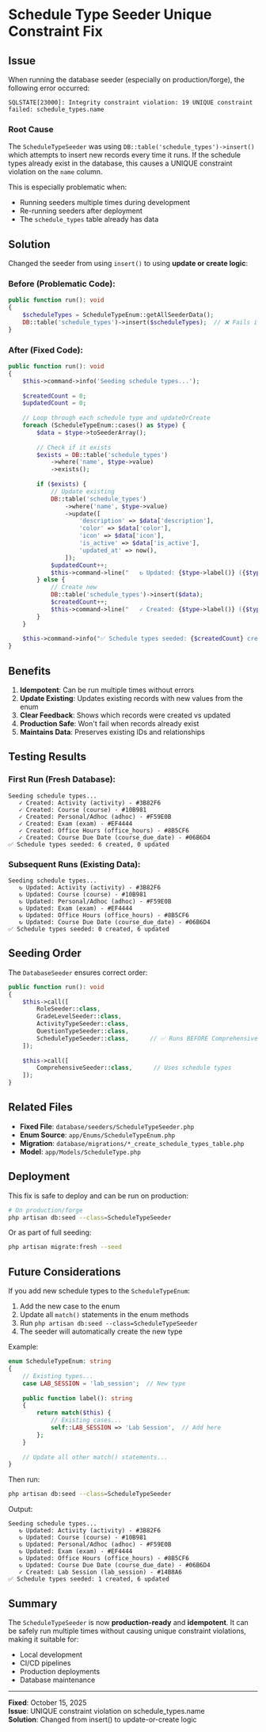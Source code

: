 # Schedule Type Seeder Unique Constraint Fix

## Issue

When running the database seeder (especially on production/forge), the following error occurred:

```
SQLSTATE[23000]: Integrity constraint violation: 19 UNIQUE constraint failed: schedule_types.name
```

### Root Cause

The `ScheduleTypeSeeder` was using `DB::table('schedule_types')->insert()` which attempts to insert new records every time it runs. If the schedule types already exist in the database, this causes a UNIQUE constraint violation on the `name` column.

This is especially problematic when:
- Running seeders multiple times during development
- Re-running seeders after deployment
- The `schedule_types` table already has data

## Solution

Changed the seeder from using `insert()` to using **update or create logic**:

### Before (Problematic Code):
```php
public function run(): void
{
    $scheduleTypes = ScheduleTypeEnum::getAllSeederData();
    DB::table('schedule_types')->insert($scheduleTypes);  // ❌ Fails if records exist
}
```

### After (Fixed Code):
```php
public function run(): void
{
    $this->command->info('Seeding schedule types...');
    
    $createdCount = 0;
    $updatedCount = 0;
    
    // Loop through each schedule type and updateOrCreate
    foreach (ScheduleTypeEnum::cases() as $type) {
        $data = $type->toSeederArray();
        
        // Check if it exists
        $exists = DB::table('schedule_types')
            ->where('name', $type->value)
            ->exists();
        
        if ($exists) {
            // Update existing
            DB::table('schedule_types')
                ->where('name', $type->value)
                ->update([
                    'description' => $data['description'],
                    'color' => $data['color'],
                    'icon' => $data['icon'],
                    'is_active' => $data['is_active'],
                    'updated_at' => now(),
                ]);
            $updatedCount++;
            $this->command->line("   ↻ Updated: {$type->label()} ({$type->value})");
        } else {
            // Create new
            DB::table('schedule_types')->insert($data);
            $createdCount++;
            $this->command->line("   ✓ Created: {$type->label()} ({$type->value})");
        }
    }
    
    $this->command->info("✅ Schedule types seeded: {$createdCount} created, {$updatedCount} updated");
}
```

## Benefits

1. **Idempotent**: Can be run multiple times without errors
2. **Update Existing**: Updates existing records with new values from the enum
3. **Clear Feedback**: Shows which records were created vs updated
4. **Production Safe**: Won't fail when records already exist
5. **Maintains Data**: Preserves existing IDs and relationships

## Testing Results

### First Run (Fresh Database):
```
Seeding schedule types...
   ✓ Created: Activity (activity) - #3B82F6
   ✓ Created: Course (course) - #10B981
   ✓ Created: Personal/Adhoc (adhoc) - #F59E0B
   ✓ Created: Exam (exam) - #EF4444
   ✓ Created: Office Hours (office_hours) - #8B5CF6
   ✓ Created: Course Due Date (course_due_date) - #06B6D4
✅ Schedule types seeded: 6 created, 0 updated
```

### Subsequent Runs (Existing Data):
```
Seeding schedule types...
   ↻ Updated: Activity (activity) - #3B82F6
   ↻ Updated: Course (course) - #10B981
   ↻ Updated: Personal/Adhoc (adhoc) - #F59E0B
   ↻ Updated: Exam (exam) - #EF4444
   ↻ Updated: Office Hours (office_hours) - #8B5CF6
   ↻ Updated: Course Due Date (course_due_date) - #06B6D4
✅ Schedule types seeded: 0 created, 6 updated
```

## Seeding Order

The `DatabaseSeeder` ensures correct order:

```php
public function run(): void
{
    $this->call([
        RoleSeeder::class,
        GradeLevelSeeder::class,
        ActivityTypeSeeder::class,
        QuestionTypeSeeder::class,
        ScheduleTypeSeeder::class,      // ✅ Runs BEFORE ComprehensiveSeeder
    ]);
    
    $this->call([
        ComprehensiveSeeder::class,      // Uses schedule types
    ]);
}
```

## Related Files

- **Fixed File**: `database/seeders/ScheduleTypeSeeder.php`
- **Enum Source**: `app/Enums/ScheduleTypeEnum.php`
- **Migration**: `database/migrations/*_create_schedule_types_table.php`
- **Model**: `app/Models/ScheduleType.php`

## Deployment

This fix is safe to deploy and can be run on production:

```bash
# On production/forge
php artisan db:seed --class=ScheduleTypeSeeder
```

Or as part of full seeding:

```bash
php artisan migrate:fresh --seed
```

## Future Considerations

If you add new schedule types to the `ScheduleTypeEnum`:

1. Add the new case to the enum
2. Update all `match()` statements in the enum methods
3. Run `php artisan db:seed --class=ScheduleTypeSeeder`
4. The seeder will automatically create the new type

Example:
```php
enum ScheduleTypeEnum: string
{
    // Existing types...
    case LAB_SESSION = 'lab_session';  // New type
    
    public function label(): string
    {
        return match($this) {
            // Existing cases...
            self::LAB_SESSION => 'Lab Session',  // Add here
        };
    }
    
    // Update all other match() statements...
}
```

Then run:
```bash
php artisan db:seed --class=ScheduleTypeSeeder
```

Output:
```
Seeding schedule types...
   ↻ Updated: Activity (activity) - #3B82F6
   ↻ Updated: Course (course) - #10B981
   ↻ Updated: Personal/Adhoc (adhoc) - #F59E0B
   ↻ Updated: Exam (exam) - #EF4444
   ↻ Updated: Office Hours (office_hours) - #8B5CF6
   ↻ Updated: Course Due Date (course_due_date) - #06B6D4
   ✓ Created: Lab Session (lab_session) - #14B8A6
✅ Schedule types seeded: 1 created, 6 updated
```

## Summary

The `ScheduleTypeSeeder` is now **production-ready** and **idempotent**. It can be safely run multiple times without causing unique constraint violations, making it suitable for:

- Local development
- CI/CD pipelines
- Production deployments
- Database maintenance

---

**Fixed**: October 15, 2025  
**Issue**: UNIQUE constraint violation on schedule_types.name  
**Solution**: Changed from insert() to update-or-create logic
